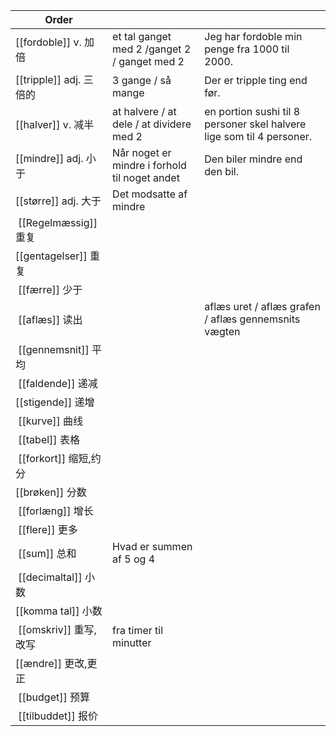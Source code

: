|Order|||
|-|-|-|
| [[fordoble]] v. 加倍 | et tal ganget med 2 /ganget 2 / ganget med 2 | Jeg har fordoble min penge fra 1000 til 2000. |  
| [[tripple]] adj. 三倍的 | 3 gange / så mange | Der er tripple ting end før. | 
| [[halver]]  v. 减半 | at halvere / at dele / at dividere med 2 | en portion sushi til 8 personer skel halvere lige som til 4 personer. |  
| [[mindre]] adj. 小于 | Når noget er mindre i forhold til noget andet | Den biler mindre end den bil.  |  
| [[større]]  adj. 大于 | Det modsatte af mindre | | 
| [[Regelmæssig]]  重复 | |  
| [[gentagelser]] 重复 | |  
| [[færre]]  少于 | |
| [[aflæs]]  读出 | | aflæs uret / aflæs grafen / aflæs gennemsnits vægten | 
| [[gennemsnit]]  平均 | |
| [[faldende]]  递减 | |     
| [[stigende]]  递增 | |
| [[kurve]]  曲线 | |
| [[tabel]]  表格 | |
| [[forkort]]  缩短,约分 | |
| [[brøken]] 分数 | |
| [[forlæng]]  增长 | |
| [[flere]]  更多 | |
| [[sum]]  总和  | Hvad er summen af 5 og 4 | | 
| [[decimaltal]] 小数 | |
| [[komma tal]] 小数 | |
| [[omskriv]]  重写, 改写 | fra timer til minutter | | 
| [[ændre]] 更改,更正 | |
| [[budget]]  预算 | |
| [[tilbuddet]]  报价 | |  

